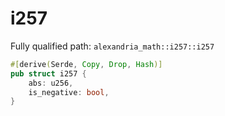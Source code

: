 # i257

Fully qualified path: `alexandria_math::i257::i257`

```rust
#[derive(Serde, Copy, Drop, Hash)]
pub struct i257 {
    abs: u256,
    is_negative: bool,
}
```

